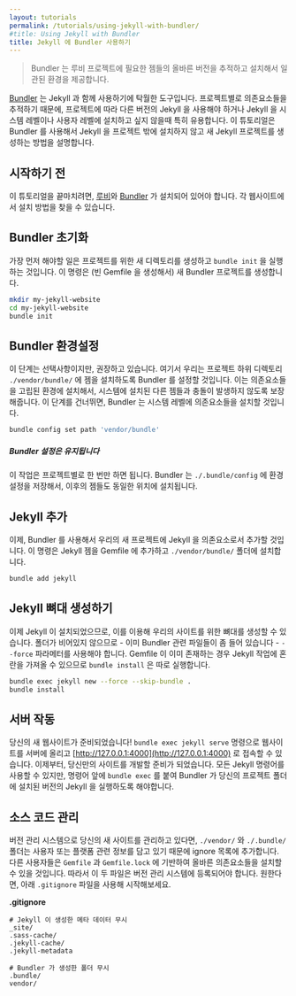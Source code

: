 ```yaml
---
layout: tutorials
permalink: /tutorials/using-jekyll-with-bundler/
#title: Using Jekyll with Bundler
title: Jekyll 에 Bundler 사용하기
---
```


<!--
> Bundler provides a consistent environment for Ruby projects by tracking and
> installing the exact gems and versions that are needed.
-->
> Bundler 는 루비 프로젝트에 필요한 젬들의 올바른 버전을 추적하고 설치해서
> 일관된 환경을 제공합니다.

<!--
[Bundler](https://bundler.io) can be a great tool to use with Jekyll. Because it
tracks dependencies on a per-project basis, it is particularly useful if you
need to run different versions of Jekyll in different projects, or if you don't
want to install Jekyll at the system or user level. This tutorial will show you
how to create a new Jekyll project using Bundler and without installing Jekyll
outside the project.
-->
[Bundler](https://bundler.io) 는 Jekyll 과 함께 사용하기에 탁월한 도구입니다.
프로젝트별로 의존요소들을 추적하기 때문에, 프로젝트에 따라 다른 버전의
Jekyll 을 사용해야 하거나 Jekyll 을 시스템 레벨이나 사용자 레벨에
설치하고 싶지 않을때 특히 유용합니다. 이 튜토리얼은 Bundler 를 사용해서
Jekyll 을 프로젝트 밖에 설치하지 않고 새 Jekyll 프로젝트를 생성하는 방법을
설명합니다.

<!--
## Before You Begin
-->
## 시작하기 전

<!--
To complete this tutorial, you'll need to have
[Ruby](https://www.ruby-lang.org/en/) and [Bundler](https://bundler.io/)
installed. You can find the installation instructions on their websites.
-->
이 튜토리얼을 끝마치려면,
[루비](https://www.ruby-lang.org/en/)와 [Bundler](https://bundler.io/) 가
설치되어 있어야 합니다. 각 웹사이트에서 설치 방법을 찾을 수 있습니다.

<!--
## Initialize Bundler
-->
## Bundler 초기화

<!--
The first thing to do is create a new directory for your project and run
`bundle init`. This creates a new Bundler project (by creating an empty
Gemfile).
-->
가장 먼저 해야할 일은 프로젝트를 위한 새 디렉토리를 생성하고 `bundle init` 을
실행하는 것입니다. 이 명령은 (빈 Gemfile 을 생성해서) 새 Bundler 프로젝트를
생성합니다.

```sh
mkdir my-jekyll-website
cd my-jekyll-website
bundle init
```

<!--
## Configure Bundler
-->
## Bundler 환경설정

<!--
This step is optional, but encouraged. We're going to configure Bundler to install
gems in the `./vendor/bundle/` project subdirectory. This allows us to install
our dependencies in an isolated environment, ensuring they don't conflict with
other gems on your system. If you skip this step, Bundler will install your
dependencies globally on your system.
-->
이 단계는 선택사항이지만, 권장하고 있습니다. 여기서 우리는 프로젝트 하위 디렉토리
`./vendor/bundle/` 에 젬을 설치하도록 Bundler 를 설정할 것입니다. 이는
의존요소들을 고립된 환경에 설치해서, 시스템에 설치된 다른 젬들과 충돌이
발생하지 않도록 보장해줍니다. 이 단계를 건너뛰면, Bundler 는 시스템 레벨에
의존요소들을 설치할 것입니다.

```sh
bundle config set path 'vendor/bundle'
```

<div class="note info">
<!--
  <h5>Bundler Config is Persistent</h5>
-->
  <h5>Bundler 설정은 유지됩니다</h5>
  <p>
<!--
    This step is only required once per project. Bundler saves your config in
    <code>./.bundle/config</code>, so future gems will be installed to the same
    location.
-->
    이 작업은 프로젝트별로 한 번만 하면 됩니다. Bundler 는
    <code>./.bundle/config</code> 에 환경설정을 저장해서, 이후의 젬들도 동일한
    위치에 설치됩니다.
  </p>
</div>

<!--
## Add Jekyll
-->
## Jekyll 추가

<!--
Now, we're going to use Bundler to add Jekyll as a dependency of our new
project. This command will add the Jekyll gem to our Gemfile and install it to
the `./vendor/bundle/` folder.
-->
이제, Bundler 를 사용해서 우리의 새 프로젝트에 Jekyll 을 의존요소로서 추가할
것입니다. 이 명령은 Jekyll 젬을 Gemfile 에 추가하고 `./vendor/bundle/` 폴더에
설치합니다.

```sh
bundle add jekyll
```

<!--
## Create A Jekyll Scaffold
-->
## Jekyll 뼈대 생성하기

<!--
Now that Jekyll is installed, we can use it to create the scaffolding for our
site. We need the `--force` parameter because our folder isn't empty - it
already has some Bundler files in it. We run the `bundle install` separately
because Jekyll gets confused if the Gemfile already exists.
-->
이제 Jekyll 이 설치되었으므로, 이를 이용해 우리의 사이트를 위한 뼈대를 생성할
수 있습니다. 폴더가 비어있지 않으므로 - 이미 Bundler 관련 파일들이 좀 들어
있습니다 - `--force` 파라메터를 사용해야 합니다. Gemfile 이 이미 존재하는 경우
Jekyll 작업에 혼란을 가져올 수 있으므로 `bundle install` 은 따로 실행합니다.

```sh
bundle exec jekyll new --force --skip-bundle .
bundle install
```

<!--
## Serve the Site
-->
## 서버 작동

<!--
Your new website is ready! You can serve the website with
`bundle exec jekyll serve` and visit it at
[http://127.0.0.1:4000](http://127.0.0.1:4000). From here, you're ready to
continue developing the site on your own. All of the normal Jekyll commands are
available to you, but you should prefix them with `bundle exec` so that Bundler
runs the version of Jekyll that is installed in your project folder.
-->
당신의 새 웹사이트가 준비되었습니다! `bundle exec jekyll serve` 명령으로
웹사이트를 서버에 올리고
[http://127.0.0.1:4000](http://127.0.0.1:4000) 로 접속할 수 있습니다. 이제부터,
당신만의 사이트를 개발할 준비가 되었습니다. 모든 Jekyll 명령어를 사용할 수
있지만, 명령어 앞에 `bundle exec` 를 붙여 Bundler 가 당신의 프로젝트 폴더에
설치된 버전의 Jekyll 을 실행하도록 해야합니다.

<!--
## Commit to Source Control
-->
## 소스 코드 관리

<!--
If you're storing your new site in version control, you'll want to ignore the
`./vendor/` and `./.bundle/` folders since they contain user- or
platform-specific information. New users will be able to install the correct
dependencies based on `Gemfile` and `Gemfile.lock`, which should both be checked
in. You can use this `.gitignore` to get started, if you want.
-->
버전 관리 시스템으로 당신의 새 사이트를 관리하고 있다면, `./vendor/` 와 `./.bundle/`
폴더는 사용자 또는 플랫폼 관련 정보를 담고 있기 때문에 ignore 목록에
추가합니다. 다른 사용자들은 `Gemfile` 과 `Gemfile.lock` 에 기반하여 올바른
의존요소들을 설치할 수 있을 것입니다. 따라서 이 두 파일은 버전 관리 시스템에 등록되어야
합니다. 원한다면, 아래 `.gitignore` 파일을 사용해 시작해보세요.

**.gitignore**

<!--
```
# Ignore metadata generated by Jekyll
_site/
.sass-cache/
.jekyll-cache/
.jekyll-metadata

# Ignore folders generated by Bundler
.bundle/
vendor/
```
-->
```
# Jekyll 이 생성한 메타 데이터 무시
_site/
.sass-cache/
.jekyll-cache/
.jekyll-metadata

# Bundler 가 생성한 폴더 무시
.bundle/
vendor/
```
